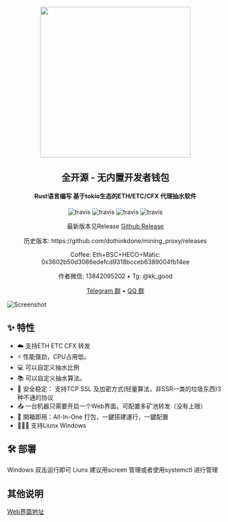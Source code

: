 <h1 align="center">
  <br>
  <img src="https://raw.githubusercontent.com/YusongWang/mining_proxy/9ec34e9d780866ab8792df09a9d6ec0b0f01b013/images/logo.png" width="350"/>
</h1>

<h2 align="center">全开源 - 无内置开发者钱包</h2>
<h4 align="center">Rust语言编写 基于tokio生态的ETH/ETC/CFX 代理抽水软件</h4>

<p align="center">
  <a>
    <img src="https://img.shields.io/badge/Release-v0.2.2-orgin.svg" alt="travis">
  </a>
  <a>
    <img src="https://img.shields.io/badge/Last_Update-2022_02_08-orgin.svg" alt="travis">
  </a>
  <a>
    <img src="https://img.shields.io/badge/Language-Rust-green.svg" alt="travis">
  </a>
  <a>
    <img src="https://img.shields.io/badge/License-Apache-green.svg" alt="travis">
  </a>
</p>
<p align="center">最新版本见Release <a href="https://github.com/YusongWang/mining_proxy/releases">Github Release</a></p>
<p align="center">历史版本: https://github.com/dothinkdone/mining_proxy/releases</p>
<p align="center">
Coffee: Eth+BSC+HECO+Matic: 0x3602b50d3086edefcd9318bcceb6389004fb14ee
</p>

<p align="center">
作者微信: 13842095202 • Tg: @kk_good
</p>


<p align="center">
  <a href="https://t.me/+ZkUDlH2Fecc3MGM1">Telegram 群</a> •
  <a href="https://jq.qq.com/?_wv=1027&k=AWfknDiw">QQ 群</a> 
</p>

![Screenshot](https://raw.githubusercontent.com/YusongWang/mining_proxy/9ec34e9d780866ab8792df09a9d6ec0b0f01b013/images/web1.jpg)

## :sparkles: 特性

- :cloud: 支持ETH ETC CFX 转发
- :zap: 性能强劲，CPU占用低。
- 💻 可以自定义抽水比例
- 📚 可以自定义抽水算法。
- 💾 安全稳定： 支持TCP SSL 及加密方式(轻量算法，非SSR一类的垃圾东西)3种不通的协议
- :outbox_tray: 一台机器只需要开启一个Web界面。可配置多矿池转发（没有上限）
- :rocket: 開箱即用：All-In-One 打包，一鍵搭建運行，一鍵配置
- :family_woman_girl_boy: 支持Liunx Windows

## :hammer_and_wrench: 部署



Windows 双击运行即可
Liunx 建议用screen 管理或者使用systemctl 进行管理

## 其他说明
<a href="https://github.com/YusongWang/mining_proxy_web">Web界面地址</a><br>
